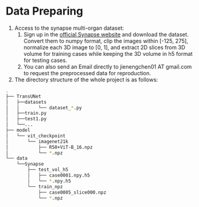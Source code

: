 # Data Preparing

1. Access to the synapse multi-organ dataset:
   1. Sign up in the [official Synapse website](https://www.synapse.org/#!Synapse:syn3193805/wiki/) and download the dataset. Convert them to numpy format, clip the images within [-125, 275], normalize each 3D image to [0, 1], and extract 2D slices from 3D volume for training cases while keeping the 3D volume in h5 format for testing cases.
   2.  You can also send an Email directly to jienengchen01 AT gmail.com to request the preprocessed data for reproduction.
2. The directory structure of the whole project is as follows:

```bash
.
├── TransUNet
│   ├──datasets
│   │       └── dataset_*.py
│   ├──train.py
│   ├──test1.py
│   └──...
├── model
│   └── vit_checkpoint
│       └── imagenet21k
│           ├── R50+ViT-B_16.npz
│           └── *.npz
└── data
    └──Synapse
        ├── test_vol_h5
        │   ├── case0001.npy.h5
        │   └── *.npy.h5
        └── train_npz
            ├── case0005_slice000.npz
            └── *.npz
```
